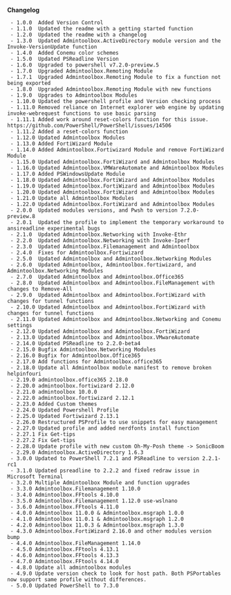 **Changelog**

     - 1.0.0  Added Version Control
     - 1.1.0  Updated the readme with a getting started function
     - 1.2.0  Updated the readme with a changelog
     - 1.3.0  Updated Admintoolbox.ActiveDirectory module version and the Invoke-VersionUpdate function
     - 1.4.0  Added Conemu color schemes
     - 1.5.0  Updated PSReadline Version
     - 1.6.0  Upgraded to powershell v7.2.0-preview.5
     - 1.7.0  Upgraded Admintoolbox.Remoting Module
     - 1.7.1  Upgraded Admintoolbox.Remoting Module to fix a function not being exported
     - 1.8.0  Upgraded Admintoolbox.Remoting Module with new functions
     - 1.9.0  Upgrades to Admintoolbox Modules
     - 1.10.0 Updated the powershell profile and Version checking process
     - 1.11.0 Removed reliance on Internet explorer web engine by updating invoke-webrequest functions to use basic parsing
     - 1.11.1 Added work around reset-colors function for this issue. https://github.com/PowerShell/PowerShell/issues/14506
     - 1.11.2 Added a reset-colors function
     - 1.12.0 Updated Admintoolbox Modules
     - 1.13.0 Added FortiWizard Module
     - 1.14.0 Added Admintoolbox.Fortiwizard Module and remove FortiWizard Module
     - 1.15.0 Updated Admintoolbox.FortiWizard and Admintoolbox Modules
     - 1.16.0 Updated Admintoolbox.VMWareAutomate and Admintoolbox Modules
     - 1.17.0 Added PSWindowsUpdate Module
     - 1.18.0 Updated Admintoolbox.FortiWizard and Admintoolbox Modules
     - 1.19.0 Updated Admintoolbox.FortiWizard and Admintoolbox Modules
     - 1.20.0 Updated Admintoolbox.FortiWizard and Admintoolbox Modules
     - 1.21.0 Update all Admintoolbox Modules
     - 1.22.0 Updated Admintoolbox.FortiWizard and Admintoolbox Modules
     - 2.0.0  Updated modules versions, and Pwsh to version 7.2.0-preview.8
     - 2.0.1  Updated the profile to implement the temporary workaround to ansireadline experimental bugs
     - 2.1.0  Updated Admintoolbox.Networking with Invoke-Ethr
     - 2.2.0  Updated Admintoolbox.Networking with Invoke-Iperf
     - 2.3.0  Updated Admintoolbox.Filemanagement and Admintoolbox
     - 2.4.0  Fixes for Admintoolbox.Fortiwizard
     - 2.5.0  Updated Admintoolbox and Admintoolbox.Networking Modules
     - 2.6.0  Updated Admintoolbox, Admintoolbox.fortiwizard, and Admintoolbox.Networking Modules
     - 2.7.0  Updated Admintoolbox and Admintoolbox.Office365
     - 2.8.0  Updated Admintoolbox and Admintoolbox.FileManagement with changes to Remove-All
     - 2.9.0  Updated Admintoolbox and Admintoolbox.FortiWizard with changes for tunnel functions
     - 2.10.0 Updated Admintoolbox and Admintoolbox.FortiWizard with changes for tunnel functions
     - 2.11.0 Updated Admintoolbox and Admintoolbox.Networking and Conemu settings
     - 2.12.0 Updated Admintoolbox and Admintoolbox.FortiWizard
     - 2.13.0 Updated Admintoolbox and Admintoolbox.VMwareAutomate
     - 2.14.0 Updated PSReadline to 2.2.0-beta4
     - 2.15.0 Bugfix Admintoolbox.Networking Modules
     - 2.16.0 Bugfix for Admintoolbox.Office365
     - 2.17.0 Add functions for Admintoolbox.office365
     - 2.18.0 Update all Admintoolbox module manifest to remove broken helpinfouri
     - 2.19.0 admintoolbox.office365 2.18.0
     - 2.20.0 admintoolbox.fortiwizard 2.12.0
     - 2.21.0 admintoolbox 10.0.0
     - 2.22.0 admintoolbox.fortiwizard 2.12.1
     - 2.23.0 Added Custom themes
     - 2.24.0 Updated Powershell Profile
     - 2.25.0 Updated Fortiwizard 2.13.1
     - 2.26.0 Restructured PSProfile to use snippets for easy management
     - 2.27.0 Updated profile and added nerdfonts install function
     - 2.27.1 Fix Get-tips
     - 2.27.2 Fix Get-tips
     - 2.28.0 Update profile with new custom Oh-My-Posh theme -> SonicBoom
     - 2.29.0 Admintoolbox.ActiveDirectory 1.6.3
     - 3.0.0 Updated to PowerShell 7.2.1 and PSReadline to version 2.2.1-rc1
     - 3.1.0 Updated psreadline to 2.2.2 and fixed redraw issue in Microsoft Terminal
     - 3.2.0 Multiple Admintoolbox Module and function upgrades
     - 3.3.0 Admintoolbox.Filemanagement 1.10.0
     - 3.4.0 Admintoolbox.FFtools 4.10.0
     - 3.5.0 Admintoolbox.Filemanagement 1.12.0 use-wslnano
     - 3.6.0 Admintoolbox.FFtools 4.11.0
     - 4.0.0 Admintoolbox 11.0.0 & Admintoolbox.msgraph 1.0.0
     - 4.1.0 Admintoolbox 11.0.1 & Admintoolbox.msgraph 1.2.0
     - 4.2.0 Admintoolbox 11.0.3 & Admintoolbox.msgraph 1.3.0
     - 4.3.0 Admintoolbox.FortiWizard 2.16.0 and other modules version bump
     - 4.4.0 Admintoolbox.FileManagement 1.14.0
     - 4.5.0 Admintoolbox.FFtools 4.13.1
     - 4.6.0 Admintoolbox.FFtools 4.13.3
     - 4.7.0 Admintoolbox.FFtools 4.14.0
     - 4.8.0 Update all admintoolbox modules
     - 4.9.0 Update version check to look for host path. Both PSPortables now support same profile without differences.
     - 5.0.0 Updated PowerShell to 7.3.0